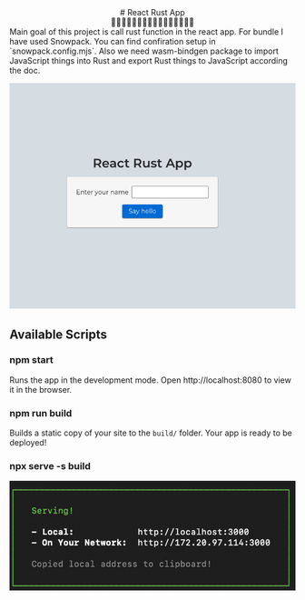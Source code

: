 <div align="center">
# React Rust App <br>
🦀🦀🦀🦀🦀🦀🦀🦀🦀🦀🦀🦀🦀🦀🦀🦀
</div>
Main goal of this project is call rust function in the react app. 
For bundle I have used Snowpack. You can find confiration setup in `snowpack.config.mjs`.
Also we need wasm-bindgen package to import JavaScript things into Rust and export Rust things to JavaScript according the doc.

![React rust app](/doc/app.png?raw=true "React app")


## Available Scripts

### npm start

Runs the app in the development mode.
Open http://localhost:8080 to view it in the browser.

### npm run build

Builds a static copy of your site to the `build/` folder.
Your app is ready to be deployed!

### npx serve -s build
![Serve](/doc/serve.png?raw=true "Serve")